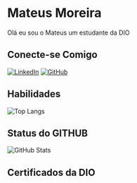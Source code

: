 # Mateus Moreira 
Olá eu sou o Mateus um estudante da DIO

## Conecte-se Comigo

[![LinkedIn](https://img.shields.io/badge/LinkedIn-0077B5?style=for-the-badge&logo=linkedin&logoColor=white)](https://www.linkedin.com/in/mateus-moreira-18635916b/)
	[![GitHub](https://img.shields.io/badge/GitHub-100000?style=for-the-badge&logo=github&logoColor=white)](https://github.com/Mateus091220)

## Habilidades
![Top Langs](https://github-readme-stats-git-masterrstaa-rickstaa.vercel.app/api/top-langs/?username=Mateus091220&bg_color=000&border_color=30A3DC&title_color=E94D5F&text_color=FFF)

## Status do GITHUB
![GitHub Stats](https://github-readme-stats.vercel.app/api?username=Mateus091220&theme=transparent&bg_color=000&border_color=30A3DC&show_icons=true&icon_color=30A3DC&title_color=E94D5F&text_color=FFF)

## Certificados da DIO
